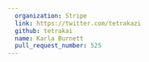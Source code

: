```yaml
---
  organization: Stripe
  link: https://twitter.com/tetrakazi
  github: tetrakai
  name: Karla Burnett
  pull_request_number: 525
---
```

